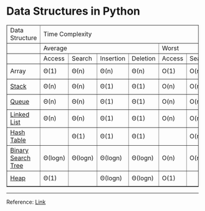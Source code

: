 # Data Structures in Python 

<!DOCTYPE html>
<html>

<body>
    <main>
        <table cellspacing="0" cellpadding="5" border="1">
            <thead height="40">
                <td width="200">
                    Data Structure
                </td>
                <td width="800" colspan="8">
                    Time Complexity
                </td>
                <td width="200">
                    Space Complexity
                </td>
            </thead>
            <tr>
                <td>&nbsp;</td>
                <td colspan="4">Average</td>
                <td colspan="4">Worst</td>
                <td>Worst</td>
            </tr>
            <tr>
                <td>&nbsp;</td>
                <td>Access</td>
                <td>Search</td>
                <td>Insertion</td>
                <td>Deletion</td>
                <td>Access</td>
                <td>Search</td>
                <td>Insertion</td>
                <td>Deletion</td>
                <td>&nbsp;</td>
            </tr>
            <tr height="40">
                <td>Array</td>
                <td>Θ(1)</td>
                <td>Θ(n)</td>
                <td>Θ(n)</td>
                <td>Θ(n)</td>
                <td>O(1)</td>
                <td>O(n)</td>
                <td>O(n)</td>
                <td>O(n)</td>
                <td>O(n)</td>
            </tr>
            <tr height="40">
                <td><a href="Stack/ArrayStack.py">Stack</a></td>
                <td>Θ(n)</td>
                <td>Θ(n)</td>
                <td>Θ(1)</td>
                <td>Θ(1)</td>
                <td>O(n)</td>
                <td>O(n)</td>
                <td>O(1)</td>
                <td>O(1)</td>
                <td>O(n)</td>
            </tr>
            <tr height="40">
                <td><a href="Queue/ArrayQueue.py">Queue</a></td>
                <td>Θ(n)</td>
                <td>Θ(n)</td>
                <td>Θ(1)</td>
                <td>Θ(1)</td>
                <td>O(n)</td>
                <td>O(n)</td>
                <td>O(1)</td>
                <td>O(1)</td>
                <td>O(n)</td>
            </tr>
            <tr height="40">
                <td><a href="LinkedList/doubly_linked_list.py">Linked List</a></td>
                <td>Θ(n)</td>
                <td>Θ(n)</td>
                <td>Θ(1)</td>
                <td>Θ(1)</td>
                <td>O(n)</td>
                <td>O(n)</td>
                <td>O(1)</td>
                <td>O(1)</td>
                <td>O(n)</td>
            </tr>
            <tr height="40">
                <td><a href="Hash-Table/hash_map.py">Hash Table</a></td>
                <td>&nbsp;</td>
                <td>Θ(1)</td>
                <td>Θ(1)</td>
                <td>Θ(1)</td>
                <td>&nbsp;</td>
                <td>O(n)</td>
                <td>O(n)</td>
                <td>O(n)</td>
                <td>O(n)</td>
            </tr>
            <tr height="40">
                <td><a href="Binary-Search-Tree/binary_search_tree.py">Binary Search Tree</a></td>
                <td>Θ(logn)</td>
                <td>Θ(logn)</td>
                <td>Θ(logn)</td>
                <td>Θ(logn)</td>
                <td>O(n)</td>
                <td>O(n)</td>
                <td>O(n)</td>
                <td>O(n)</td>
                <td>O(n)</td>
            </tr>
            <tr height="40">
                <td><a href="Heap/heap.py">Heap</a></td>
                <td>Θ(1)</td>
                <td>&nbsp;</td>
                <td>Θ(logn)</td>
                <td>Θ(logn)</td>
                <td>O(1)</td>
                <td>&nbsp;</td>
                <td>O(logn)</td>
                <td>O(logn)</td>
                <td>O(n)</td>
            </tr>
        </table>
    </main>
</body>
</html>



___
Reference: [Link](https://www.bigocheatsheet.com/)
